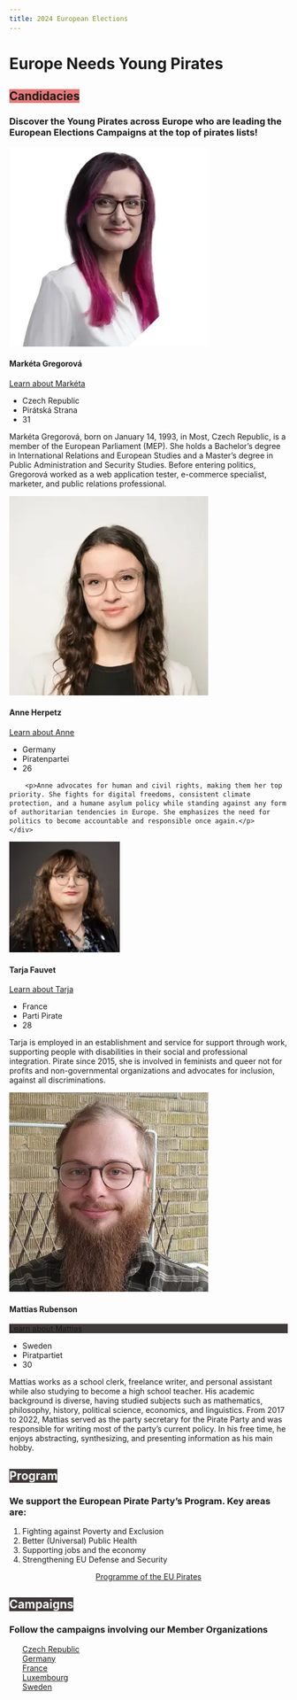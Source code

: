 ```yaml
---
title: 2024 European Elections
---
```


<h1 id="europe-needs-young-pirates">Europe Needs Young Pirates</h1>

<h2><span class="color_box" style="background: #E77878">Candidacies</span></h2>

<h3>Discover the Young Pirates across Europe who are leading the European Elections Campaigns at the top of pirates lists!</h3>

<row class="candidate-profile">
    <img alt="Portrait of Markéta Gregorová" src="assets/marketka.webp"/>
    <div>
        <row>
            <h4>Markéta Gregorová</h4>
            <div class="more_button"><a href="https://eurovolby.pirati.cz/kandidati/marketa-gregorova/">Learn about Markéta</a></div>
        </row>
        <ul>
              <li>Czech Republic</li>
              <li>Pirátská Strana</li>
              <li>31</li>
        </ul>
        <p>Markéta Gregorová, born on January 14, 1993, in Most, Czech Republic, is a member of the European Parliament (MEP). She holds a Bachelor’s degree in International Relations and European Studies and a Master’s degree in Public Administration and Security Studies. Before entering politics, Gregorová worked as a web application tester, e-commerce specialist, marketer, and public relations professional.</p>
    </div>
</row>

<row class="candidate-profile">
    <img alt="Portrait of Anne Herpetz" src="assets/anne.webp"/>
    <div>
        <row>
            <h4>Anne Herpetz</h4>
            <div class="more_button"><a href="https://europa2024.piratenpartei.de/kandidaten/anne-herpertz/" >Learn about Anne</a></div>
        </row>
        <ul >
              <li>Germany</li>
              <li>Piratenpartei</li>
              <li>26</li>
        </ul>
        
        <p>Anne advocates for human and civil rights, making them her top priority. She fights for digital freedoms, consistent climate protection, and a humane asylum policy while standing against any form of authoritarian tendencies in Europe. She emphasizes the need for politics to become accountable and responsible once again.</p>
    </div>
</row>


<row class="candidate-profile">
    <img alt="Portrait of Tarja Fauvet" src="assets/tarja.webp"/>
    <div>
        <row>
        <h4>Tarja Fauvet </h4> 
        <div class="more_button"><a href="https://europeennes.partipirate.org/candidats.html">Learn about Tarja</a></div>
        </row>
        <ul>
              <li>France</li>
              <li>Parti Pirate</li>
              <li>28</li>
        </ul>
        <p>Tarja is employed in an establishment and service for support through work, supporting people with disabilities in their social and professional integration.
        Pirate since 2015, she is involved in feminists and queer not for profits and non-governmental organizations and advocates for inclusion, against all discriminations.</p>
    </div>
</row>

<row class="candidate-profile">
    <img alt="Portrait of Mattias Rubenson" src="assets/mattias.webp"/>
    <div>
        <row>
            <h4>Mattias Rubenson</h4> 
            <div class="more_button" style="background: #3F3939"><a href="https://piratpartiet.se/kandidater-till-eu-valet-2024/">Learn about Mattias</a></div>
        </row>
    <ul>
        <li>Sweden</li>
        <li>Piratpartiet</li>
        <li>30</li>
    </ul>
    <p>Mattias works as a school clerk, freelance writer, and personal assistant while also studying to become a high school teacher. His academic background is diverse, having studied subjects such as mathematics, philosophy, history, political science, economics, and linguistics. From 2017 to 2022, Mattias served as the party secretary for the Pirate Party and was responsible for writing most of the party’s current policy. In his free time, he enjoys abstracting, synthesizing, and presenting information as his main hobby.</p>
    </div>
</row>

<h2><span class="color_box" style="background: #3F3939;color:#fff">Program</span></h2>

<h3 id="we-support-the-european-pirate-partys-program-key-areas-are-">We support the European Pirate Party’s Program. Key areas are:</h3>

<ol class="horizontal_list">
  <li><div>Fighting against Poverty and Exclusion</div></li>
  <li><div>Better (Universal) Public Health      </div></li>
  <li><div>Supporting jobs and the economy       </div></li>
  <li><div>Strengthening EU Defense and Security </div></li>
</ol>

<p style="text-align:center"><a href="https://european-pirateparty.eu/programme/" class="more_button">Programme of the EU Pirates</a></p>

<h2><span class="color_box" style="background: #3F3939;color:#fff">Campaigns</span></h2>
<h3 id="follow-the-campaigns-involving-our-member-organizations">Follow the campaigns involving our Member Organizations</h3>

<ul class="horizontal_list" style="list-style:none">
    <li><div><a href="https://eurovolby.pirati.cz/">Czech Republic</a>              </div></li>
    <li><div><a href="https://europa2024.piratenpartei.de/">Germany</a>             </div></li>
    <li><div><a href="https://europeennes.partipirate.org/index.html">France</a>    </div></li>
    <li><div><a href="https://piraten.lu/eu2024/">Luxembourg</a>                    </div></li>
    <li><div><a href="https://piratpartiet.se/valmanifest-eu-valet-2024/">Sweden</a></div></li>
</ul>
